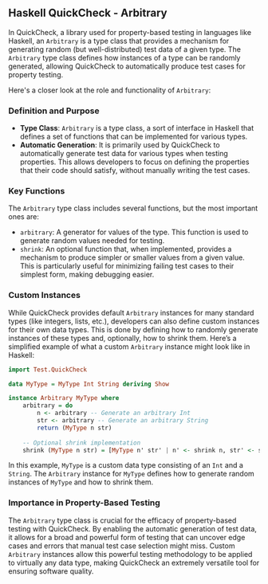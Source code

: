 ## Haskell QuickCheck - Arbitrary

In QuickCheck, a library used for property-based testing in languages like Haskell, an `Arbitrary` is a type class that provides a mechanism for generating random (but well-distributed) test data of a given type. The `Arbitrary` type class defines how instances of a type can be randomly generated, allowing QuickCheck to automatically produce test cases for property testing.

Here's a closer look at the role and functionality of `Arbitrary`:

### Definition and Purpose

- **Type Class**: `Arbitrary` is a type class, a sort of interface in Haskell that defines a set of functions that can be implemented for various types.
- **Automatic Generation**: It is primarily used by QuickCheck to automatically generate test data for various types when testing properties. This allows developers to focus on defining the properties that their code should satisfy, without manually writing the test cases.

### Key Functions

The `Arbitrary` type class includes several functions, but the most important ones are:

- `arbitrary`: A generator for values of the type. This function is used to generate random values needed for testing.
- `shrink`: An optional function that, when implemented, provides a mechanism to produce simpler or smaller values from a given value. This is particularly useful for minimizing failing test cases to their simplest form, making debugging easier.

### Custom Instances

While QuickCheck provides default `Arbitrary` instances for many standard types (like integers, lists, etc.), developers can also define custom instances for their own data types. This is done by defining how to randomly generate instances of these types and, optionally, how to shrink them. Here’s a simplified example of what a custom `Arbitrary` instance might look like in Haskell:

```haskell
import Test.QuickCheck

data MyType = MyType Int String deriving Show

instance Arbitrary MyType where
    arbitrary = do
        n <- arbitrary -- Generate an arbitrary Int
        str <- arbitrary -- Generate an arbitrary String
        return (MyType n str)
    
    -- Optional shrink implementation
    shrink (MyType n str) = [MyType n' str' | n' <- shrink n, str' <- shrink str]
```

In this example, `MyType` is a custom data type consisting of an `Int` and a `String`. The `Arbitrary` instance for `MyType` defines how to generate random instances of `MyType` and how to shrink them.

### Importance in Property-Based Testing

The `Arbitrary` type class is crucial for the efficacy of property-based testing with QuickCheck. By enabling the automatic generation of test data, it allows for a broad and powerful form of testing that can uncover edge cases and errors that manual test case selection might miss. Custom `Arbitrary` instances allow this powerful testing methodology to be applied to virtually any data type, making QuickCheck an extremely versatile tool for ensuring software quality.
